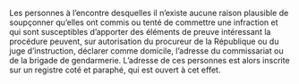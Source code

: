 Les personnes à l’encontre desquelles il n’existe aucune raison plausible de soupçonner qu’elles ont commis ou tenté de commettre une infraction et qui sont susceptibles d’apporter des éléments de preuve intéressant la procédure peuvent, sur autorisation du procureur de la République ou du juge d’instruction, déclarer comme domicile, l’adresse du commissariat ou de la brigade de gendarmerie.
L’adresse de ces personnes est alors inscrite sur un registre coté et paraphé, qui est ouvert à cet effet.